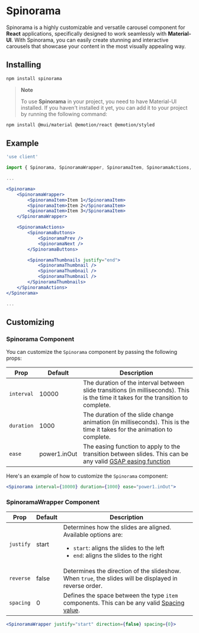 # Spinorama

Spinorama is a highly customizable and versatile carousel component for **React** applications, specifically designed to work seamlessly with **Material-UI**. With Spinorama, you can easily create stunning and interactive carousels that showcase your content in the most visually appealing way.

## Installing

```bash
npm install spinorama
```

> **Note**
>
> To use **Spinorama** in your project, you need to have Material-UI installed. If you haven't installed it yet, you can add it to your project by running the following command:

```bash
npm install @mui/material @emotion/react @emotion/styled
```

## Example

```jsx
'use client'

import { Spinorama, SpinoramaWrapper, SpinoramaItem, SpinoramaActions, SpinoramaThumbnails, SpinoramaThumbnail, SpinoramaButtons, SpinoramaNext, SpinoramaPrev } from 'spinorama'

...

<Spinorama>
	<SpinoramaWrapper>
		<SpinoramaItem>Item 1</SpinoramaItem>
		<SpinoramaItem>Item 2</SpinoramaItem>
		<SpinoramaItem>Item 3</SpinoramaItem>
	</SpinoramaWrapper>

	<SpinoramaActions>
		<SpinoramaButtons>
			<SpinoramaPrev />
			<SpinoramaNext />
		</SpinoramaButtons>

		<SpinoramaThumbnails justify="end">
			<SpinoramaThumbnail />
			<SpinoramaThumbnail />
			<SpinoramaThumbnail />
		</SpinoramaThumbnails>
	</SpinoramaActions>
</Spinorama>

...
```

## Customizing

### Spinorama Component

You can customize the `Spinorama` component by passing the following props:<br>

| Prop | Default | Description |
| - | - | - |
| `interval` | 10000 | The duration of the interval between slide transitions (in milliseconds). This is the time it takes for the transition to complete. |
| `duration` | 1000 | The duration of the slide change animation (in milliseconds). This is the time it takes for the animation to complete. |
| `ease` | power1.inOut | The easing function to apply to the transition between slides. This can be any valid [GSAP easing function](https://greensock.com/ease-visualizer/) |


Here's an example of how to customize the `Spinorama` component:

```jsx
<Spinorama interval={10000} duration={1000} ease="power1.inOut">
```

### SpinoramaWrapper Component

| Prop | Default | Description |
| - | - | - |
| `justify` | start | Determines how the slides are aligned. Available options are: <ul><li>`start`: aligns the slides to the left</li><li>`end`: aligns the slides to the right</li></ul> |
| `reverse` | false | Determines the direction of the slideshow. When `true`, the slides will be displayed in reverse order. |
| `spacing` | 0 | Defines the space between the type `item` components. This can be any valid [Spacing value](https://mui.com/material-ui/react-grid/#spacing). |


```jsx
<SpinoramaWrapper justify="start" direction={false} spacing={0}>
```
